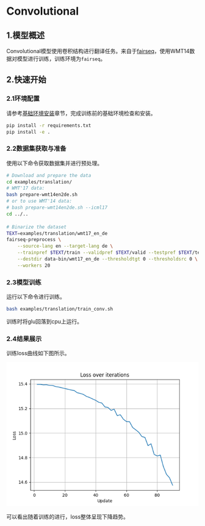# Convolutional

## 1.模型概述

Convolutional模型使用卷积结构进行翻译任务。来自于[fairseq](https://github.com/facebookresearch/fairseq/tree/v0.10.2)，使用WMT14数据对模型进行训练，训练环境为`fairseq`。

## 2.快速开始

### 2.1环境配置

请参考[基础环境安装](https://gitee.com/tecorigin/modelzoo/blob/main/doc/Environment.md)章节，完成训练前的基础环境检查和安装。

```bash
pip install -r requirements.txt
pip install -e .
```

### 2.2数据集获取与准备

使用以下命令获取数据集并进行预处理。
```bash
# Download and prepare the data
cd examples/translation/
# WMT'17 data:
bash prepare-wmt14en2de.sh
# or to use WMT'14 data:
# bash prepare-wmt14en2de.sh --icml17
cd ../..

# Binarize the dataset
TEXT=examples/translation/wmt17_en_de
fairseq-preprocess \
    --source-lang en --target-lang de \
    --trainpref $TEXT/train --validpref $TEXT/valid --testpref $TEXT/test \
    --destdir data-bin/wmt17_en_de --thresholdtgt 0 --thresholdsrc 0 \
    --workers 20
```

### 2.3模型训练

运行以下命令进行训练。
```bash
bash examples/translation/train_conv.sh
```
训练时将glu回落到cpu上运行。

### 2.4结果展示

训练loss曲线如下图所示。

![loss figure](loss.png)

可以看出随着训练的进行，loss整体呈现下降趋势。